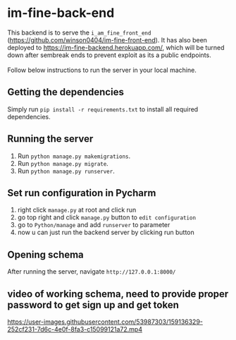 # im-fine-back-end
This backend is to serve the `i_am_fine_front_end` (https://github.com/winson0404/im-fine-front-end).  It has also been deployed to https://im-fine-backend.herokuapp.com/, which will be turned down after sembreak ends to prevent exploit as its a public endpoints.<br/><br/>
Follow below instructions to run the server in your local machine.
## Getting the dependencies
Simply run `pip install -r requirements.txt` to install all required dependencies.

## Running the server
1. Run `python manage.py makemigrations`.
2. Run `python manage.py migrate`.
3. Run `python manage.py runserver`.

## Set run configuration in Pycharm
1. right click `manage.py` at root and click run
2. go top right and click `manage.py` button to `edit configuration`
3. go to `Python/manage` and add `runserver` to parameter
4. now u can just run the backend server by clicking run button

## Opening schema
After running the server, navigate `http://127.0.0.1:8000/`

## video of working schema, need to provide proper password to get sign up and get token
https://user-images.githubusercontent.com/53987303/159136329-252cf231-7d6c-4e0f-8fa3-c15099121a72.mp4

